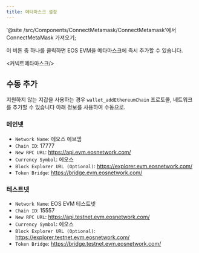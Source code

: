 ```yaml
---
title: 메타마스크 설정
---
```


'@site /src/Components/ConnectMetamask/ConnectMetamask'에서 ConnectMetaMask 가져오기;

이 버튼 중 하나를 클릭하면 EOS EVM을 메타마스크에 즉시 추가할 수 있습니다.

<커넥트메타마스크/>


## 수동 추가

지원하지 않는 지갑을 사용하는 경우 `wallet_addEthereumChain` 프로토콜, 네트워크를 추가할 수 있습니다
아래 정보를 사용하여 수동으로.


### 메인넷

* `Network Name`: 에오스 에브엠
* `Chain ID`: 17777
* `New RPC URL`: https://api.evm.eosnetwork.com/
* `Currency Symbol`: 에오스
* `Block Explorer URL (Optional)`: https://explorer.evm.eosnetwork.com/
* `Token Bridge`: https://bridge.evm.eosnetwork.com/

### 테스트넷

* `Network Name`: EOS EVM 테스트넷
* `Chain ID`: 15557
* `New RPC URL`: https://api.testnet.evm.eosnetwork.com/
* `Currency Symbol`: 에오스
* `Block Explorer URL (Optional)`: https://explorer.testnet.evm.eosnetwork.com/
* `Token Bridge`: https://bridge.testnet.evm.eosnetwork.com/

